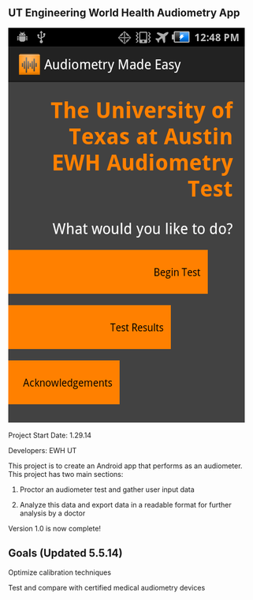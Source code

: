 UT Engineering World Health Audiometry App
------------------------------------------------

![alt tag](https://github.com/ReeceStevens/ut_ewh_audiometer_2014/raw/master/SC20050105-124830.png)

Project Start Date: 1.29.14

Developers: EWH UT

This project is to create an Android app that performs as an audiometer. This project has two main sections:

  1. Proctor an audiometer test and gather user input data

  2. Analyze this data and export data in a readable format for further analysis by a doctor

Version 1.0 is now complete!

Goals (Updated 5.5.14)
------------------------------------

Optimize calibration techniques

Test and compare with certified medical audiometry devices
